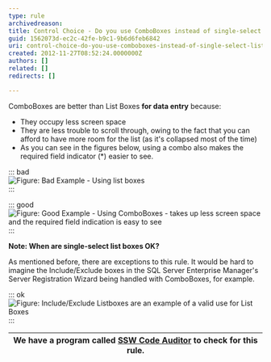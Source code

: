 ```yaml
---
type: rule
archivedreason: 
title: Control Choice - Do you use ComboBoxes instead of single-select List Boxes?
guid: 1562073d-ec2c-42fe-b9c1-9b6d6feb6842
uri: control-choice-do-you-use-comboboxes-instead-of-single-select-list-boxes
created: 2012-11-27T08:52:24.0000000Z
authors: []
related: []
redirects: []

---
```


ComboBoxes are better than List Boxes  **for data entry** because:

* They occupy less screen space
* They are less trouble to scroll through, owing to the fact that you can afford to have more room for the list (as it's collapsed most of the time)
* As you can see in the figures below, using a combo also makes the required field indicator (\*) easier to see.


<!--endintro-->


::: bad  
![Figure: Bad Example - Using list boxes](../../assets/ListBoxesAreEvil\_SingleSelectBad.gif)  
:::


::: good  
![Figure: Good Example - Using ComboBoxes - takes up less screen space and the required field indication is easy to see](../../assets/ListBoxesAreEvil\_SingleSelectGood.gif)  
:::

 **Note: When are single-select list boxes OK?** 

As mentioned before, there are exceptions to this rule. It would be hard to imagine the Include/Exclude boxes in the SQL Server Enterprise Manager's Server Registration Wizard being handled with ComboBoxes, for example.


::: ok  
![Figure: Include/Exclude Listboxes are an example of a valid use for List Boxes](../../assets/ListBoxesAreEvil\_ExceptForThisOne.gif)  
:::


| We have a program called [SSW Code Auditor](http://www.ssw.com.au/ssw/CodeAuditor/) to check for this rule. |
| --- |
